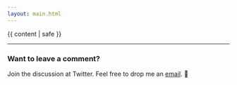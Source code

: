 ```yaml
---
layout: main.html
---
```


{{ content | safe }}

---

### Want to leave a comment?

Join the discussion at Twitter. Feel free to drop me an [email](mailto:maximedupre@me.com). 💌
